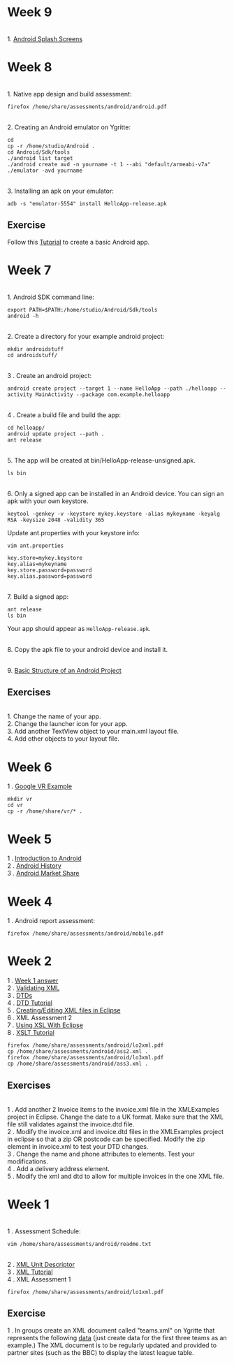 # Week 9

<br>1. [Android Splash Screens](https://www.bignerdranch.com/blog/splash-screens-the-right-way/)

# Week 8

<br>1. Native app design and build assessment:
```
firefox /home/share/assessments/android/android.pdf 
```
<br>2. Creating an Android emulator on Ygritte:
```
cd
cp -r /home/studio/Android .
cd Android/Sdk/tools
./android list target
./android create avd -n yourname -t 1 --abi "default/armeabi-v7a"
./emulator -avd yourname
```
<br>3. Installing an apk on your emulator:
```
adb -s "emulator-5554" install HelloApp-release.apk
```
## Exercise

Follow this [Tutorial](https://developer.android.com/training/basics/firstapp/index.html) to create a basic Android app.


# Week 7

<br>1. Android SDK command line:
```
export PATH=$PATH:/home/studio/Android/Sdk/tools
android -h
```
<br>2. Create a directory for your example android project:
```
mkdir androidstuff
cd androidstuff/
```
<br>3 . Create an android project:
```
android create project --target 1 --name HelloApp --path ./helloapp --activity MainActivity --package com.example.helloapp
```
<br>4 . Create a build file and build the app:
```
cd helloapp/
android update project --path .
ant release
```
<br>5. The app will be created at bin/HelloApp-release-unsigned.apk.
```
ls bin
```
<br>6. Only a signed app can be installed in an Android device. You can sign an apk with your own keystore.
```
keytool -genkey -v -keystore mykey.keystore -alias mykeyname -keyalg RSA -keysize 2048 -validity 365
```
Update ant.properties with your keystore info:
```
vim ant.properties

key.store=mykey.keystore
key.alias=mykeyname
key.store.password=password
key.alias.password=password
```
<br>7. Build a signed app:
```
ant release
ls bin
```
Your app should appear as ```HelloApp-release.apk```.

<br>8. Copy the apk file to your android device and install it. 

<br>9. [Basic Structure of an Android Project](https://www.codeproject.com/Articles/395614/Basic-structure-of-an-Android-project)

## Exercises

<br>1. Change the name of your app.
<br>2. Change the launcher icon for your app.
<br>3. Add another TextView object to your main.xml layout file. 
<br>4. Add other objects to your layout file. 






# Week 6

1 . [Google VR Example ](http://burgler-ferret-12012.netlify.com/vr2/googlevr.html)
```
mkdir vr
cd vr
cp -r /home/share/vr/* .
```

# Week 5

1 . [Introduction to Android](https://docs.google.com/presentation/d/1v3cFgXF55k_Pqv0fOaEDTcNAq9N5cAO2t5-bD7Ye3Bw/pub?start=false&loop=false&delayms=60000)
<br>2 . [Android History](https://en.wikipedia.org/wiki/Android_version_history)
<br>3 . [Android Market Share](https://qz.com/826672/android-goog-just-hit-a-record-88-market-share-of-all-smartphones/)

# Week 4
1 . Android report assessment:
```
firefox /home/share/assessments/android/mobile.pdf 
```
# Week 2

1 . [Week 1 answer](https://gist.github.com/GedMullen/59e62a564e4aaf6acbca)
<br> 2 . [Validating XML](http://www.w3schools.com/xml/xml_validator.asp)
<br> 3 . [DTDs](http://www.w3schools.com/xml/xml_dtd.asp)
<br> 4 . [DTD Tutorial](http://www.w3schools.com/xml/xml_dtd_intro.asp)
<br> 5 . [Creating/Editing XML files in Eclipse](http://help.eclipse.org/mars/index.jsp?topic=%2Forg.eclipse.wst.xmleditor.doc.user%2Ftopics%2Ftxedttag.html)
<br> 6 . XML Assessment 2
<br> 7 . [Using XSL With Eclipse ](http://help.eclipse.org/luna/index.jsp?topic=%2Forg.eclipse.wst.xsl.doc%2Fhtml%2Flaunching%2Flaunching.html)
<br> 8 . [XSLT Tutorial](https://www.w3schools.com/xml/xsl_intro.asp)
```
firefox /home/share/assessments/android/lo2xml.pdf 
cp /home/share/assessments/android/ass2.xml . 
firefox /home/share/assessments/android/lo3xml.pdf 
cp /home/share/assessments/android/ass3.xml . 
```

## Exercises

<br> 1 . Add another 2 Invoice items to the invoice.xml file in the XMLExamples project in Eclipse. Change the date to a UK format. Make sure that the XML file still validates against the invoice.dtd file. 
<br> 2 . Modify the invoice.xml and invoice.dtd files in the XMLExamples project in eclipse so that a zip OR postcode can be specified. Modify the zip element in invoice.xml to test your DTD changes. 
<br> 3 . Change the name and phone attributes to elements. Test your modifications.
<br> 4 . Add a delivery address element.
<br> 5 . Modify the xml and dtd to allow for multiple invoices in the one XML file. 

# Week 1

<br>1 . Assessment Schedule:
```
vim /home/share/assessments/android/readme.txt
```
<br>2 . [XML Unit Descriptor](http://www.sqa.org.uk/files/hn/FM9735.pdf)
<br>3 . [XML Tutorial](http://www.w3schools.com/xml/)
<br>4 . XML Assessment 1
```
firefox /home/share/assessments/android/lo1xml.pdf 
```
## Exercise

1 . In groups create an XML document called "teams.xml" on Ygritte that represents the following [data](http://www.football-league.co.uk/sky-bet-championship/league-table/) (just create data for the first three teams as an example.) The XML document is to be regularly updated and provided to partner sites (such as the BBC) to display the latest league table.

